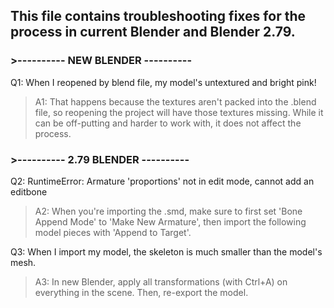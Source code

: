 ## This file contains troubleshooting fixes for the process in current Blender and Blender 2.79.

### >---------- NEW BLENDER ----------
Q1: When I reopened by blend file, my model's untextured and bright pink!

> A1: That happens because the textures aren't packed into the .blend file, so reopening the project will have those textures missing. While it can be off-putting and harder to work with, it does not affect the process.

### >---------- 2.79 BLENDER ----------
Q2: RuntimeError: Armature 'proportions' not in edit mode, cannot add an editbone

> A2: When you're importing the .smd, make sure to first set 'Bone Append Mode' to 'Make New Armature', then import the following model pieces with 'Append to Target'.

Q3: When I import my model, the skeleton is much smaller than the model's mesh.

> A3: In new Blender, apply all transformations (with Ctrl+A) on everything in the scene. Then, re-export the model.
